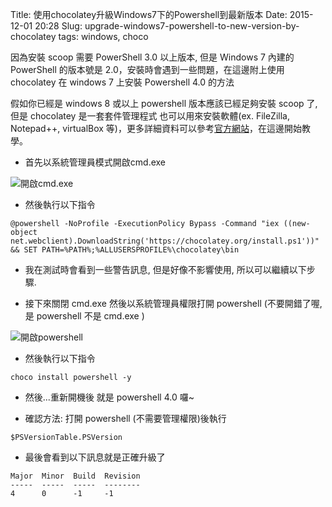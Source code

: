 Title: 使用chocolatey升級Windows7下的Powershell到最新版本
Date: 2015-12-01 20:28
Slug: upgrade-windows7-powershell-to-new-version-by-chocolatey
tags: windows, choco

因為安裝 scoop 需要 PowerShell 3.0 以上版本, 但是 Windows 7 內建的 PowerShell 的版本號是 2.0，安裝時會遇到一些問題，在這邊附上使用 chocolatey 在 windows 7 上安裝 Powershell 4.0 的方法

假如你已經是 windows 8 或以上 powershell 版本應該已經足夠安裝 scoop 了, 但是 chocolatey 是一套套件管理程式 也可以用來安裝軟體(ex. FileZilla, Notepad++, virtualBox 等)，更多詳細資料可以參考[官方網站](https://chocolatey.org/packages)，在這邊開始教學。 <!-- PELICAN_END_SUMMARY -->

* 首先以系統管理員模式開啟cmd.exe

![開啟cmd.exe]({filename}/images/2015-12-01/1.png)

* 然後執行以下指令

```
@powershell -NoProfile -ExecutionPolicy Bypass -Command "iex ((new-object net.webclient).DownloadString('https://chocolatey.org/install.ps1'))" && SET PATH=%PATH%;%ALLUSERSPROFILE%\chocolatey\bin
```

* 我在測試時會看到一些警告訊息, 但是好像不影響使用, 所以可以繼續以下步驟.

* 接下來關閉 cmd.exe 然後以系統管理員權限打開 powershell (不要開錯了喔, 是 powershell 不是 cmd.exe )

![開啟powershell]({filename}/images/2015-12-01/2.png)

* 然後執行以下指令

```
choco install powershell -y
```

* 然後...重新開機後 就是 powershell 4.0 囉~

* 確認方法: 打開 powershell (不需要管理權限)後執行

```
$PSVersionTable.PSVersion
```

* 最後會看到以下訊息就是正確升級了

```
Major  Minor  Build  Revision
-----  -----  -----  --------
4      0      -1     -1
```
